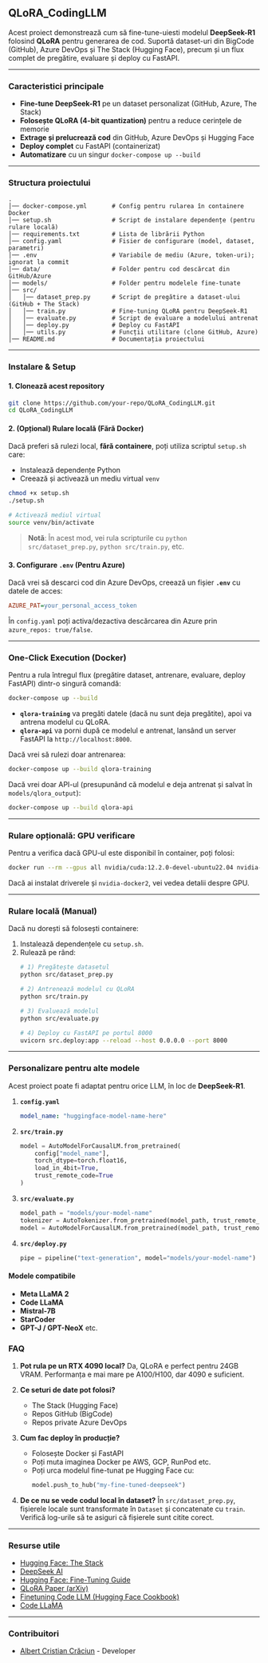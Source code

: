 ## QLoRA_CodingLLM

Acest proiect demonstrează cum să fine-tune-uiesti modelul **DeepSeek-R1** folosind **QLoRA** pentru generarea de cod.
Suportă dataset-uri din BigCode (GitHub), Azure DevOps și The Stack (Hugging Face), precum și un flux complet de pregătire, evaluare și deploy cu FastAPI.

---

### **Caracteristici principale**
- **Fine-tune DeepSeek-R1** pe un dataset personalizat (GitHub, Azure, The Stack)
- **Folosește QLoRA (4-bit quantization)** pentru a reduce cerințele de memorie
- **Extrage și prelucrează cod** din GitHub, Azure DevOps și Hugging Face
- **Deploy complet** cu FastAPI (containerizat)
- **Automatizare** cu un singur `docker-compose up --build`

---

### **Structura proiectului**
```
.
│── docker-compose.yml       # Config pentru rularea în containere Docker
│── setup.sh                 # Script de instalare dependențe (pentru rulare locală)
│── requirements.txt         # Lista de librării Python
│── config.yaml              # Fisier de configurare (model, dataset, parametri)
│── .env                     # Variabile de mediu (Azure, token-uri); ignorat la commit
│── data/                    # Folder pentru cod descărcat din GitHub/Azure
│── models/                  # Folder pentru modelele fine-tunate
│── src/
│   │── dataset_prep.py      # Script de pregătire a dataset-ului (GitHub + The Stack)
│   │── train.py             # Fine-tuning QLoRA pentru DeepSeek-R1
│   │── evaluate.py          # Script de evaluare a modelului antrenat
│   │── deploy.py            # Deploy cu FastAPI
│   │── utils.py             # Funcții utilitare (clone GitHub, Azure)
│── README.md                # Documentația proiectului
```

---

### **Instalare & Setup**

#### **1. Clonează acest repository**
```bash
git clone https://github.com/your-repo/QLoRA_CodingLLM.git
cd QLoRA_CodingLLM
```

#### **2. (Opțional) Rulare locală (Fără Docker)**
Dacă preferi să rulezi local, **fără containere**, poți utiliza scriptul `setup.sh` care:
- Instalează dependențe Python
- Creează și activează un mediu virtual `venv`

```bash
chmod +x setup.sh
./setup.sh

# Activează mediul virtual
source venv/bin/activate
```
> **Notă**: În acest mod, vei rula scripturile cu `python src/dataset_prep.py`, `python src/train.py`, etc.

#### **3. Configurare `.env` (Pentru Azure)**
Dacă vrei să descarci cod din Azure DevOps, creează un fișier **`.env`** cu datele de acces:
```ini
AZURE_PAT=your_personal_access_token
```
În `config.yaml` poți activa/dezactiva descărcarea din Azure prin `azure_repos: true/false`.

---

### **One-Click Execution (Docker)**
Pentru a rula întregul flux (pregătire dataset, antrenare, evaluare, deploy FastAPI) dintr-o singură comandă:

```bash
docker-compose up --build
```

- **`qlora-training`** va pregăti datele (dacă nu sunt deja pregătite), apoi va antrena modelul cu QLoRA.
- **`qlora-api`** va porni după ce modelul e antrenat, lansând un server FastAPI la `http://localhost:8000`.

Dacă vrei să rulezi doar antrenarea:
```bash
docker-compose up --build qlora-training
```

Dacă vrei doar API-ul (presupunând că modelul e deja antrenat și salvat în `models/qlora_output`):
```bash
docker-compose up --build qlora-api
```

---

### **Rulare opțională: GPU verificare**
Pentru a verifica dacă GPU-ul este disponibil în container, poți folosi:
```bash
docker run --rm --gpus all nvidia/cuda:12.2.0-devel-ubuntu22.04 nvidia-smi
```
Dacă ai instalat driverele și `nvidia-docker2`, vei vedea detalii despre GPU.

---

### **Rulare locală (Manual)**
Dacă nu dorești să folosești containere:
1. Instalează dependențele cu `setup.sh`.
2. Rulează pe rând:
   ```bash
   # 1) Pregătește datasetul
   python src/dataset_prep.py

   # 2) Antrenează modelul cu QLoRA
   python src/train.py

   # 3) Evaluează modelul
   python src/evaluate.py

   # 4) Deploy cu FastAPI pe portul 8000
   uvicorn src.deploy:app --reload --host 0.0.0.0 --port 8000
   ```
---

### **Personalizare pentru alte modele**
Acest proiect poate fi adaptat pentru orice LLM, în loc de **DeepSeek-R1**.

1. **`config.yaml`**
   ```yaml
   model_name: "huggingface-model-name-here"
   ```
2. **`src/train.py`**
   ```python
   model = AutoModelForCausalLM.from_pretrained(
       config["model_name"],
       torch_dtype=torch.float16,
       load_in_4bit=True,
       trust_remote_code=True
   )
   ```
3. **`src/evaluate.py`**
   ```python
   model_path = "models/your-model-name"
   tokenizer = AutoTokenizer.from_pretrained(model_path, trust_remote_code=True)
   model = AutoModelForCausalLM.from_pretrained(model_path, trust_remote_code=True)
   ```
4. **`src/deploy.py`**
   ```python
   pipe = pipeline("text-generation", model="models/your-model-name")
   ```

#### **Modele compatibile**
- **Meta LLaMA 2**
- **Code LLaMA**
- **Mistral-7B**
- **StarCoder**
- **GPT-J / GPT-NeoX**
etc.

### **FAQ**
1. **Pot rula pe un RTX 4090 local?**
   Da, QLoRA e perfect pentru 24GB VRAM. Performanța e mai mare pe A100/H100, dar 4090 e suficient.

2. **Ce seturi de date pot folosi?**
   - The Stack (Hugging Face)
   - Repos GitHub (BigCode)
   - Repos private Azure DevOps

3. **Cum fac deploy în producție?**
   - Folosește Docker și FastAPI
   - Poți muta imaginea Docker pe AWS, GCP, RunPod etc.
   - Poți urca modelul fine-tunat pe Hugging Face cu:
     ```python
     model.push_to_hub("my-fine-tuned-deepseek")
     ```

4. **De ce nu se vede codul local în dataset?**
   În `src/dataset_prep.py`, fișierele locale sunt transformate în `Dataset` și concatenate cu `train`. Verifică log-urile să te asiguri că fișierele sunt citite corect.

---

### **Resurse utile**
- [Hugging Face: The Stack](https://huggingface.co/datasets/bigcode/the-stack)
- [DeepSeek AI](https://huggingface.co/deepseek-ai)
- [Hugging Face: Fine-Tuning Guide](https://huggingface.co/docs/transformers/training)
- [QLoRA Paper (arXiv)](https://arxiv.org/abs/2305.14314)
- [Finetuning Code LLM (Hugging Face Cookbook)](https://huggingface.co/learn/cookbook/fine_tuning_code_llm_on_single_gpu)
- [Code LLaMA](https://huggingface.co/codellama)

---

### **Contribuitori**
- [Albert Cristian Crăciun](https://www.linkedin.com/in/albertc1078/) - Developer